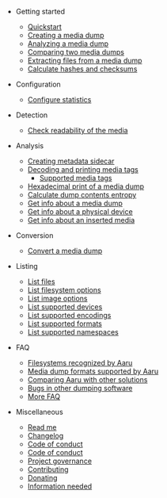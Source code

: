 - Getting started
    - [Quickstart](quickstart.md)
    - [Creating a media dump](media/dump.md)
    - [Analyzing a media dump](filesystem/info.md)
    - [Comparing two media dumps](image/compare.md)
    - [Extracting files from a media dump](filesystem/extract.md)
    - [Calculate hashes and checksums](image/checksum.md)

- Configuration

    - [Configure statistics](configure.md)

- Detection

    - [Check readability of the media](media/scan.md)

- Analysis

    - [Creating metadata sidecar](image/create-sidecar.md)
    - [Decoding and printing media tags](image/decode.md)
        - [Supported media tags](faq/media-tags.md)
    - [Hexadecimal print of a media dump](image/print.md)
    - [Calculate dump contents entropy](image/entropy.md)
    - [Get info about a media dump](image/info.md)
    - [Get info about a physical device](device/info.md)
    - [Get info about an inserted media](media/info.md)

- Conversion

    - [Convert a media dump](image/convert.md)

- Listing

    - [List files](filesystem/ls.md)
    - [List filesystem options](filesystem/options.md)
    - [List image options](image/options.md)
    - [List supported devices](device/list.md)
    - [List supported encodings](list-encodings.md)
    - [List supported formats](formats.md)
    - [List supported namespaces](list-namespaces.md)

- FAQ

    - [Filesystems recognized by Aaru](faq/filesystems.md)
    - [Media dump formats supported by Aaru](faq/formats.md)
    - [Comparing Aaru with other solutions](faq/comparison.md)
    - [Bugs in other dumping software](faq/3rdparty.md)
    - [More FAQ](faq/more.md)

- Miscellaneous

    - [Read me](docs/README.md)
    - [Changelog](docs/Changelog.md)
    - [Code of conduct](docs/MAINTAINERS.md)
    - [Code of conduct](docs/CODE_OF_CONDUCT.md)
    - [Project governance](docs/GOVERNANCE.md)
    - [Contributing](docs/CONTRIBUTING.md)
    - [Donating](docs/NEEDED.md)
    - [Information needed](docs/NEEDINFO.md)